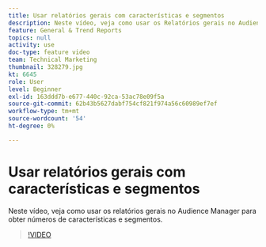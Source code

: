 ```yaml
---
title: Usar relatórios gerais com características e segmentos
description: Neste vídeo, veja como usar os Relatórios gerais no Audience Manager para obter números de características e segmentos.
feature: General & Trend Reports
topics: null
activity: use
doc-type: feature video
team: Technical Marketing
thumbnail: 328279.jpg
kt: 6645
role: User
level: Beginner
exl-id: 163ddd7b-e677-440c-92ca-53ac78e09f5a
source-git-commit: 62b43b5627dabf754cf821f974a56c60989ef7ef
workflow-type: tm+mt
source-wordcount: '54'
ht-degree: 0%

---
```


# Usar relatórios gerais com características e segmentos

Neste vídeo, veja como usar os relatórios gerais no Audience Manager para obter números de características e segmentos.

>[!VIDEO](https://video.tv.adobe.com/v/341013/?quality=12&learn=on&captions=por_br)

